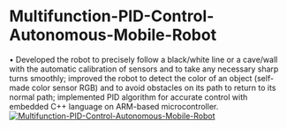 # Multifunction-PID-Control-Autonomous-Mobile-Robot

•	Developed the robot to precisely follow a black/white line or a cave/wall with the automatic calibration of sensors and to take any necessary sharp turns smoothly; improved the robot to detect the color of an object (self-made color sensor RGB) and to avoid obstacles on its path to return to its normal path; implemented PID algorithm for accurate control with embedded C++ language on ARM-based microcontroller.
[![Multifunction-PID-Control-Autonomous-Mobile-Robot](https://img.youtube.com/vi/0KFR2EsdOnM)](https://www.youtube.com/watch?v=0KFR2EsdOnM)
